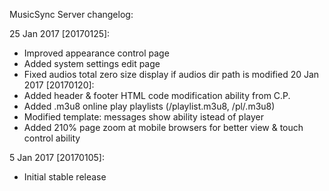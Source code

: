MusicSync Server changelog:

25 Jan 2017 [20170125]:
* Improved appearance control page
* Added system settings edit page
* Fixed audios total zero size display if audios dir path is modified
20 Jan 2017 [20170120]:
* Added header & footer HTML code modification ability from C.P.
* Added .m3u8 online play playlists (/playlist.m3u8, /pl/<album>.m3u8)
* Modified template: messages show ability istead of player
* Added 210% page zoom at mobile browsers for better view & touch control ability

5 Jan 2017 [20170105]:
* Initial stable release
